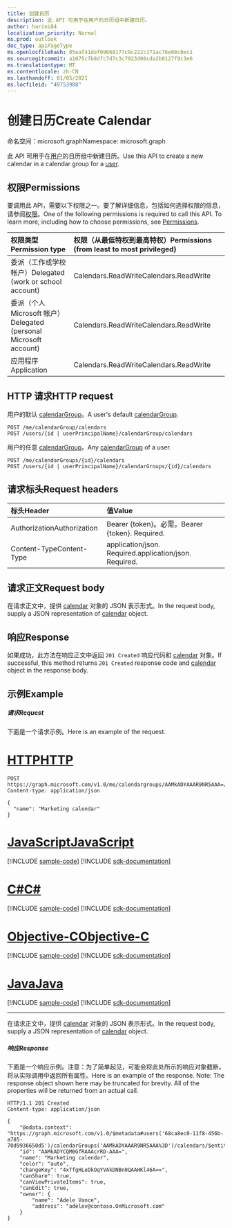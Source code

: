 ```yaml
---
title: 创建日历
description: 此 API 可用于在用户的日历组中新建日历。
author: harini84
localization_priority: Normal
ms.prod: outlook
doc_type: apiPageType
ms.openlocfilehash: 05eaf41def09668177c9c222c171ac76e08c0ec1
ms.sourcegitcommit: a1675c7b8dfc7d7c3c7923d06cda2b0127f9c3e6
ms.translationtype: MT
ms.contentlocale: zh-CN
ms.lasthandoff: 01/05/2021
ms.locfileid: "49753988"
---
```

# <a name="create-calendar"></a><span data-ttu-id="1866f-103">创建日历</span><span class="sxs-lookup"><span data-stu-id="1866f-103">Create Calendar</span></span>

<span data-ttu-id="1866f-104">命名空间：microsoft.graph</span><span class="sxs-lookup"><span data-stu-id="1866f-104">Namespace: microsoft.graph</span></span>

<span data-ttu-id="1866f-105">此 API 可用于在[用户](../resources/user.md)的日历组中新建日历。</span><span class="sxs-lookup"><span data-stu-id="1866f-105">Use this API to create a new calendar in a calendar group for a [user](../resources/user.md).</span></span>

## <a name="permissions"></a><span data-ttu-id="1866f-106">权限</span><span class="sxs-lookup"><span data-stu-id="1866f-106">Permissions</span></span>

<span data-ttu-id="1866f-p101">要调用此 API，需要以下权限之一。要了解详细信息，包括如何选择权限的信息，请参阅[权限](/graph/permissions-reference)。</span><span class="sxs-lookup"><span data-stu-id="1866f-p101">One of the following permissions is required to call this API. To learn more, including how to choose permissions, see [Permissions](/graph/permissions-reference).</span></span>

| <span data-ttu-id="1866f-109">权限类型</span><span class="sxs-lookup"><span data-stu-id="1866f-109">Permission type</span></span>                        | <span data-ttu-id="1866f-110">权限（从最低特权到最高特权）</span><span class="sxs-lookup"><span data-stu-id="1866f-110">Permissions (from least to most privileged)</span></span> |
| :------------------------------------- | :------------------------------------------ |
| <span data-ttu-id="1866f-111">委派（工作或学校帐户）</span><span class="sxs-lookup"><span data-stu-id="1866f-111">Delegated (work or school account)</span></span>     | <span data-ttu-id="1866f-112">Calendars.ReadWrite</span><span class="sxs-lookup"><span data-stu-id="1866f-112">Calendars.ReadWrite</span></span>                         |
| <span data-ttu-id="1866f-113">委派（个人 Microsoft 帐户）</span><span class="sxs-lookup"><span data-stu-id="1866f-113">Delegated (personal Microsoft account)</span></span> | <span data-ttu-id="1866f-114">Calendars.ReadWrite</span><span class="sxs-lookup"><span data-stu-id="1866f-114">Calendars.ReadWrite</span></span>                         |
| <span data-ttu-id="1866f-115">应用程序</span><span class="sxs-lookup"><span data-stu-id="1866f-115">Application</span></span>                            | <span data-ttu-id="1866f-116">Calendars.ReadWrite</span><span class="sxs-lookup"><span data-stu-id="1866f-116">Calendars.ReadWrite</span></span>                         |

## <a name="http-request"></a><span data-ttu-id="1866f-117">HTTP 请求</span><span class="sxs-lookup"><span data-stu-id="1866f-117">HTTP request</span></span>

<!-- { "blockType": "ignored" } -->

<span data-ttu-id="1866f-118">用户的默认 [calendarGroup](../resources/calendargroup.md)。</span><span class="sxs-lookup"><span data-stu-id="1866f-118">A user's default [calendarGroup](../resources/calendargroup.md).</span></span>

```http
POST /me/calendarGroup/calendars
POST /users/{id | userPrincipalName}/calendarGroup/calendars
```

<span data-ttu-id="1866f-119">用户的任意 [calendarGroup](../resources/calendargroup.md)。</span><span class="sxs-lookup"><span data-stu-id="1866f-119">Any [calendarGroup](../resources/calendargroup.md) of a user.</span></span>

```http
POST /me/calendarGroups/{id}/calendars
POST /users/{id | userPrincipalName}/calendarGroups/{id}/calendars
```

## <a name="request-headers"></a><span data-ttu-id="1866f-120">请求标头</span><span class="sxs-lookup"><span data-stu-id="1866f-120">Request headers</span></span>

| <span data-ttu-id="1866f-121">标头</span><span class="sxs-lookup"><span data-stu-id="1866f-121">Header</span></span>        | <span data-ttu-id="1866f-122">值</span><span class="sxs-lookup"><span data-stu-id="1866f-122">Value</span></span>                       |
| :------------ | :-------------------------- |
| <span data-ttu-id="1866f-123">Authorization</span><span class="sxs-lookup"><span data-stu-id="1866f-123">Authorization</span></span> | <span data-ttu-id="1866f-p102">Bearer {token}。必需。</span><span class="sxs-lookup"><span data-stu-id="1866f-p102">Bearer {token}. Required.</span></span>   |
| <span data-ttu-id="1866f-126">Content-Type</span><span class="sxs-lookup"><span data-stu-id="1866f-126">Content-Type</span></span>  | <span data-ttu-id="1866f-p103">application/json. Required.</span><span class="sxs-lookup"><span data-stu-id="1866f-p103">application/json. Required.</span></span> |

## <a name="request-body"></a><span data-ttu-id="1866f-129">请求正文</span><span class="sxs-lookup"><span data-stu-id="1866f-129">Request body</span></span>

<span data-ttu-id="1866f-130">在请求正文中，提供 [calendar](../resources/calendar.md) 对象的 JSON 表示形式。</span><span class="sxs-lookup"><span data-stu-id="1866f-130">In the request body, supply a JSON representation of [calendar](../resources/calendar.md) object.</span></span>

## <a name="response"></a><span data-ttu-id="1866f-131">响应</span><span class="sxs-lookup"><span data-stu-id="1866f-131">Response</span></span>

<span data-ttu-id="1866f-132">如果成功，此方法在响应正文中返回 `201 Created` 响应代码和 [calendar](../resources/calendar.md) 对象。</span><span class="sxs-lookup"><span data-stu-id="1866f-132">If successful, this method returns `201 Created` response code and [calendar](../resources/calendar.md) object in the response body.</span></span>

## <a name="example"></a><span data-ttu-id="1866f-133">示例</span><span class="sxs-lookup"><span data-stu-id="1866f-133">Example</span></span>

##### <a name="request"></a><span data-ttu-id="1866f-134">请求</span><span class="sxs-lookup"><span data-stu-id="1866f-134">Request</span></span>

<span data-ttu-id="1866f-135">下面是一个请求示例。</span><span class="sxs-lookup"><span data-stu-id="1866f-135">Here is an example of the request.</span></span>


# <a name="http"></a>[<span data-ttu-id="1866f-136">HTTP</span><span class="sxs-lookup"><span data-stu-id="1866f-136">HTTP</span></span>](#tab/http)
<!-- {
  "blockType": "request",
  "sampleKeys": ["AAMkADYAAAR9NR5AAA="],
  "name": "create_calendar_from_calendargroup"
}-->

```http
POST https://graph.microsoft.com/v1.0/me/calendargroups/AAMkADYAAAR9NR5AAA=/calendars
Content-type: application/json

{
  "name": "Marketing calendar"
}
```
# <a name="javascript"></a>[<span data-ttu-id="1866f-137">JavaScript</span><span class="sxs-lookup"><span data-stu-id="1866f-137">JavaScript</span></span>](#tab/javascript)
[!INCLUDE [sample-code](../includes/snippets/javascript/create-calendar-from-calendargroup-javascript-snippets.md)]
[!INCLUDE [sdk-documentation](../includes/snippets/snippets-sdk-documentation-link.md)]

# <a name="c"></a>[<span data-ttu-id="1866f-138">C#</span><span class="sxs-lookup"><span data-stu-id="1866f-138">C#</span></span>](#tab/csharp)
[!INCLUDE [sample-code](../includes/snippets/csharp/create-calendar-from-calendargroup-csharp-snippets.md)]
[!INCLUDE [sdk-documentation](../includes/snippets/snippets-sdk-documentation-link.md)]

# <a name="objective-c"></a>[<span data-ttu-id="1866f-139">Objective-C</span><span class="sxs-lookup"><span data-stu-id="1866f-139">Objective-C</span></span>](#tab/objc)
[!INCLUDE [sample-code](../includes/snippets/objc/create-calendar-from-calendargroup-objc-snippets.md)]
[!INCLUDE [sdk-documentation](../includes/snippets/snippets-sdk-documentation-link.md)]

# <a name="java"></a>[<span data-ttu-id="1866f-140">Java</span><span class="sxs-lookup"><span data-stu-id="1866f-140">Java</span></span>](#tab/java)
[!INCLUDE [sample-code](../includes/snippets/java/create-calendar-from-calendargroup-java-snippets.md)]
[!INCLUDE [sdk-documentation](../includes/snippets/snippets-sdk-documentation-link.md)]

---


<span data-ttu-id="1866f-141">在请求正文中，提供 [calendar](../resources/calendar.md) 对象的 JSON 表示形式。</span><span class="sxs-lookup"><span data-stu-id="1866f-141">In the request body, supply a JSON representation of [calendar](../resources/calendar.md) object.</span></span>

##### <a name="response"></a><span data-ttu-id="1866f-142">响应</span><span class="sxs-lookup"><span data-stu-id="1866f-142">Response</span></span>

<span data-ttu-id="1866f-p104">下面是一个响应示例。注意：为了简单起见，可能会将此处所示的响应对象截断。将从实际调用中返回所有属性。</span><span class="sxs-lookup"><span data-stu-id="1866f-p104">Here is an example of the response. Note: The response object shown here may be truncated for brevity. All of the properties will be returned from an actual call.</span></span>

<!-- {
  "blockType": "response",
  "truncated": true,
  "@odata.type": "microsoft.graph.calendar"
} -->

```http
HTTP/1.1 201 Created
Content-type: application/json

{
    "@odata.context": "https://graph.microsoft.com/v1.0/$metadata#users('68ca8ec0-11f8-456b-a785-70d9936650d5')/calendarGroups('AAMkADYAAAR9NR5AAA%3D')/calendars/$entity",
    "id": "AAMkADYCQM0GfRAAAcrRD-AAA=",
    "name": "Marketing calendar",
    "color": "auto",
    "changeKey": "4xTfgHLeDkOqYVAkDNBn0QAAHKl46A==",
    "canShare": true,
    "canViewPrivateItems": true,
    "canEdit": true,
    "owner": {
        "name": "Adele Vance",
        "address": "adelev@contoso.OnMicrosoft.com"
    }
}
```

<!-- uuid: 8fcb5dbc-d5aa-4681-8e31-b001d5168d79
2015-10-25 14:57:30 UTC -->

<!-- {
  "type": "#page.annotation",
  "description": "Create Calendar",
  "keywords": "",
  "section": "documentation",
  "tocPath": "",
  "suppressions": [
  ]
}-->

